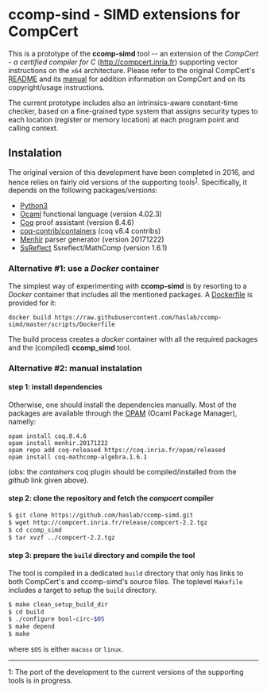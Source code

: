 # ccomp-sind - SIMD extensions for CompCert

This is a prototype of the **ccomp-simd** tool -- an extension of the
*CompCert - a certified compiler for C*
(http://compcert.inria.fr) supporting vector instructions on the `x64`
architecture. Please refer to the original CompCert's
[README](README) and its [manual](http://compcert.inria.fr/man/) for
addition information on CompCert and on its copyright/usage instructions.

The current prototype includes also an intrinsics-aware constant-time
checker, based on a fine-grained type system that assigns security
types to each location (register or memory location) at each program
point and calling context.


## Instalation

The original version of this development have been completed in 2016,
and hence relies on fairly old versions of the supporting
tools<sup>[1](#myfootnote1)</sup>. Specifically, it depends on the
following packages/versions:

 * [Python3](http://python.org)
 * [Ocaml](https://ocaml.org) functional language (version 4.02.3)
 * [Coq](https://coq.inria.fr) proof assistant (version 8.4.6)
 * [coq-contrib/containers](https://github.com/coq-contribs/containers/tree/v8.4) (coq v8.4 contribs)
 * [Menhir](http://gallium.inria.fr/~fpottier/menhir/) parser
   generator (version 20171222)
 * [SsReflect](http://ssr.msr-inria.inria.fr) Ssreflect/MathComp (version 1.6.1)

### Alternative #1: use a _Docker_ container

The simplest way of experimenting with **ccomp-simd** is by resorting to a _Docker_ container that includes all the mentioned packages. A [Dockerfile](scripts/Dockerfile) is provided for it:

```
docker build https://raw.githubusercontent.com/haslab/ccomp-simd/master/scripts/Dockerfile
```

The build process creates a _docker_ container with all the required packages and the (compiled) **ccomp_simd** tool.

### Alternative #2: manual instalation

#### step 1: install dependencies

Otherwise, one should install the dependencies manually. Most of the packages are available through the [OPAM](https://opam.ocaml.org) (Ocaml Package Manager), namelly:

```
opam install coq.8.4.6
opam install menhir.20171222
opam repo add coq-released https://coq.inria.fr/opam/released
opam install coq-mathcomp-algebra.1.6.1
```

(obs: the _containers_ coq plugin should be compiled/installed from the _github_ link given above).

#### step 2: clone the repository and fetch the _compcert_ compiler

```bash
$ git clone https://github.com/haslab/ccomp-simd.git
$ wget http://compcert.inria.fr/release/compcert-2.2.tgz
$ cd ccomp_simd
$ tar xvzf ../compcert-2.2.tgz
```

#### step 3: prepare the `build` directory and compile the tool

The tool is compiled in a dedicated `build` directory that only has
links to both CompCert's and ccomp-simd's source files. The toplevel `Makefile`
includes a target to setup the `build` directory.

```bash
$ make clean_setup_build_dir
$ cd build
$ ./configure bool-circ-$OS
$ make depend
$ make
```
where `$OS` is either `macosx` or `linux`.



---

<a name="myfootnote1">1</a>: The port of the development to the current versions of the supporting tools is in progress.
